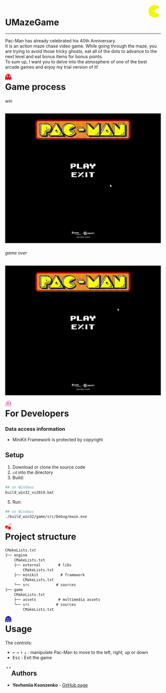 <img align="right" src="./game/assets/images/other/pacman.png" height="40px">

# UMazeGame
***
Pac-Man has already celebrated his 40th Anniversary.\
It is an action maze chase video game.
While going through the maze, you are trying to avoid those tricky ghosts, 
eat all of the dots to advance to the next level and eat bonus items for bonus points.\
To sum up, I want you to delve into the atmosphere of one of the best arcade games and enjoy my trial version of it!

<img align="left" src="./game/assets/images/other/blinky.png" height="20px">

# Game process
###### win
![tetris.gif](./game/assets/pacman_win.gif)
###### game over
![tetris.gif](./game/assets/pacman_game_over.gif)

<img align="left" src="./game/assets/images/other/pinky.png" height="20px">

# For Developers
### Data access information
- MiniKit Framework is protected by copyright

## Setup
1. Download or clone the source code
2. `cd` into the directory
3. Build:
```bash
## on Windows
build_win32_vs2019.bat

```
5. Run:
```bash
## on Windows 
./build_win32/game/src/Debug/maze.exe
```
<img align="left" src="./game/assets/images/other/cherry.png" height="20px">

# Project structure

```
CMakeLists.txt
├── engine
    CMakeLists.txt
    ├── external        # libs
        CMakeLists.txt
    ├── minikit          # framework
        CMakeLists.txt
    └── src            # sources
├── game
    CMakeLists.txt
    ├── assets          # multimedia assets
    └── src            # sources
        CMakeLists.txt

```
<img align="left" src="./game/assets/images/other/ghost.png" height="20px">

# Usage
The controls:
* <kbd>←</kbd> <kbd>→</kbd> <kbd>↑</kbd> <kbd>↓</kbd> : manipulate Pac-Man to move to the left, right, up or down
* <kbd>Esc</kbd> : Exit the game

<img align="left" src="./game/assets/images/other/eyes.png" height="20px">

## Authors

* **Yevheniia Ksonzenko** - [GitHub page](https://github.com/yksonzenko)